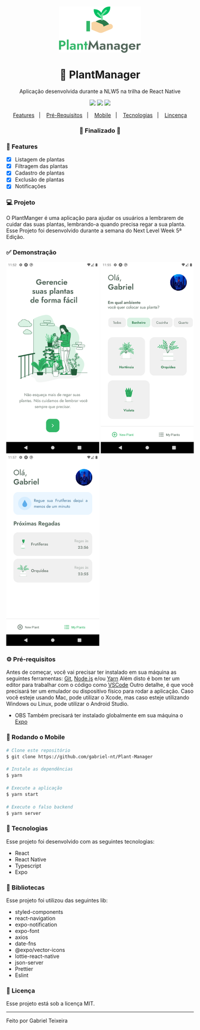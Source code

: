 <p align="center">
  <img src="https://github.com/gabriel-nt/Plant-Manager/blob/main/src/assets/git/logo.png" alt="PlantManager" />
</p>
<h1 align="center">
    🚀 PlantManager
</h1>
<p align="center">Aplicação desenvolvida durante a NLW5 na trilha de React Native</p>

<p align="center">
  <img src="https://img.shields.io/badge/expo%20sdk-41.0-informational"/>
  <img src="https://img.shields.io/badge/last%20commit-april-important" />
  <img src="https://img.shields.io/badge/license-MIT-success"/>
</p>

<p align="center">
  <a href="#-features">Features</a>&nbsp;&nbsp;&nbsp;|&nbsp;&nbsp;&nbsp;
  <a href="#-pré-requisitos">Pré-Requisitos</a>&nbsp;&nbsp;&nbsp;|&nbsp;&nbsp;&nbsp;
  <a href="#-rodando-o-mobile">Mobile</a>&nbsp;&nbsp;&nbsp;|&nbsp;&nbsp;&nbsp;
  <a href="#-tecnologias">Tecnologias</a>&nbsp;&nbsp;&nbsp;|&nbsp;&nbsp;&nbsp;
  <a href="#-licença">Lincença</a>
</p>

<h3 align="center"> 
🚧  Finalizado  🚧
</h3>

### 📎 Features

- [x] Listagem de plantas
- [x] Filtragem das plantas
- [x] Cadastro de plantas 
- [x] Exclusão de plantas
- [x] Notificações

### 💻 Projeto

O PlantManger é uma aplicação para ajudar os usuários a lembrarem de cuidar das suas plantas, lembrando-a quando precisa regar a sua planta. Esse Projeto foi desenvolvido durante a semana do Next Level Week 5ª Edição. 

### ✅ Demonstração
<p>
  <img src="https://github.com/gabriel-nt/Plant-Manager/blob/main/src/assets/git/home.png" alt="PlantManager" width="250"/>
  <img src="https://github.com/gabriel-nt/Plant-Manager/blob/main/src/assets/git/new-plant.png" alt="PlantManager" width="250"/>
  <img src="https://github.com/gabriel-nt/Plant-Manager/blob/main/src/assets/git/my-plants.png" alt="PlantManager" width="250"/>
</p>


### ⚙ Pré-requisitos

Antes de começar, você vai precisar ter instalado em sua máquina as seguintes ferramentas:
[Git](https://git-scm.com), [Node.js](https://nodejs.org/en/) e/ou [Yarn](https://https://yarnpkg.com/) 
Além disto é bom ter um editor para trabalhar com o código como [VSCode](https://code.visualstudio.com/)
Outro detalhe, é que você precisará ter um emulador ou dispositivo físico para rodar a aplicação. 
Caso você esteje usando Mac, pode utilizar o Xcode, mas caso esteje utilizando Windows ou Linux, pode utilizar o Android Studio.

* OBS
Também precisará ter instalado globalmente em sua máquina o [Expo](https://expo.io/)

### 🎲 Rodando o Mobile

```bash
# Clone este repositório
$ git clone https://github.com/gabriel-nt/Plant-Manager

# Instale as dependências
$ yarn

# Execute a aplicação
$ yarn start

# Execute o falso backend
$ yarn server

```

### 🚀 Tecnologias

Esse projeto foi desenvolvido com as seguintes tecnologias:

- React
- React Native
- Typescript
- Expo

### 📕 Bibliotecas

Esse projeto foi utilizou das seguintes lib:

- styled-components
- react-navigation
- expo-notification
- expo-font
- axios
- date-fns
- @expo/vector-icons
- lottie-react-native
- json-server
- Prettier
- Eslint

### 📝 Licença

Esse projeto está sob a licença MIT.

<hr/>

Feito por Gabriel Teixeira

